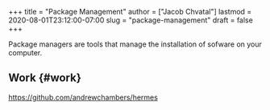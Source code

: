 +++
title = "Package Management"
author = ["Jacob Chvatal"]
lastmod = 2020-08-01T23:12:00-07:00
slug = "package-management"
draft = false
+++

Package managers are tools that manage the installation of sofware on your computer.


## Work {#work}

<https://github.com/andrewchambers/hermes>
